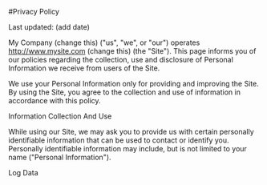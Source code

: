 
#Privacy Policy


Last updated: (add date)


 
My Company (change this) ("us", "we", or "our") operates http://www.mysite.com (change this) (the "Site"). This page informs you of our policies regarding the collection, use and disclosure of Personal Information we receive from users of the Site.
 
We use your Personal Information only for providing and improving the Site. By using the Site, you agree to the collection and use of information in accordance with this policy.
 
Information Collection And Use
 
While using our Site, we may ask you to provide us with certain personally identifiable information that can be used to contact or identify you. Personally identifiable information may include, but is not limited to your name ("Personal Information").
 
Log Data
 
